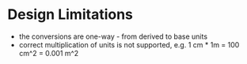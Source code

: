 # Design Limitations

* the conversions are one-way - from derived to base units
* correct multiplication of units is not supported, e.g. 1 cm * 1m = 100 cm^2 =
  0.001 m^2